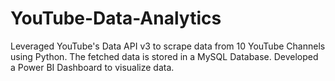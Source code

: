 # YouTube-Data-Analytics
Leveraged YouTube's Data API v3 to scrape data from 10 YouTube Channels using Python. The fetched data is stored in a MySQL Database. Developed a Power BI Dashboard to visualize data.
